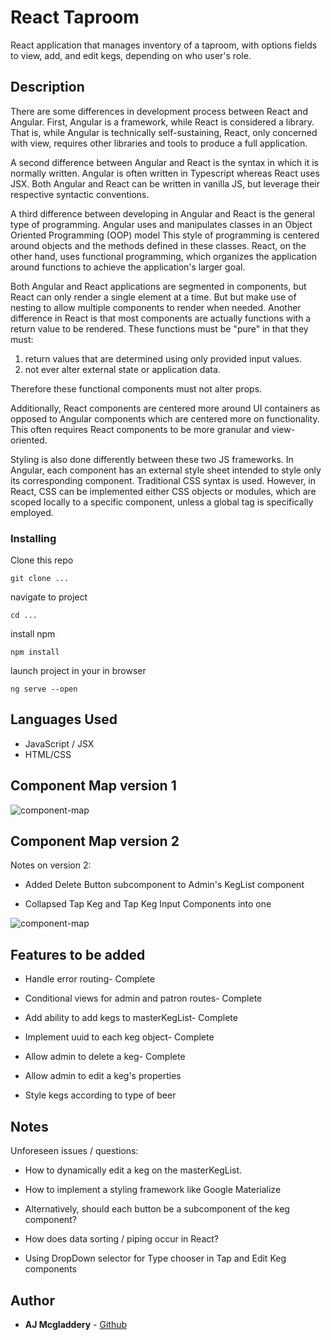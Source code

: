# React Taproom

React application that manages inventory of a taproom, with options fields to view, add, and edit kegs, depending on who user's role.

## Description

There are some differences in development process between React and Angular. First, Angular is a framework, while React is considered a library. That is, while Angular is technically self-sustaining, React, only concerned with view, requires other libraries and tools to produce a full application.

A second difference between Angular and React is the syntax in which it is normally written. Angular is often written in Typescript whereas React uses JSX. Both Angular and React can be written in vanilla JS, but leverage their respective syntactic conventions.

A third difference between developing in Angular and React is the general type of programming. Angular uses and manipulates classes in an Object Oriented Programming (OOP) model This style of programming is centered around objects and the methods defined in these classes. React, on the other hand, uses functional programming, which organizes the application around functions to achieve the application's larger goal.

Both Angular and React applications are segmented in components, but React can only render a single element at a time. But but make use of nesting to allow multiple components to render when needed. Another difference in React is that most components are actually functions with a return value to be rendered. These functions must be "pure" in that they must:

1) return values that are determined using only provided input values.
2) not ever alter external state or application data.

Therefore these functional components must not alter props.

Additionally, React components are centered more around UI containers as opposed to Angular components which are centered more on functionality. This often requires React components to be more granular and view-oriented.

Styling is also done differently between these two JS frameworks. In Angular, each component has an external style sheet intended to style only its corresponding component. Traditional CSS syntax is used. However, in React, CSS can be implemented either CSS objects or modules, which are scoped locally to a specific component, unless a global tag is specifically employed.


### Installing

Clone this repo

```
git clone ...
```

navigate to project

```
cd ...
```

install npm

```
npm install
```

launch project in your in browser

```
ng serve --open
```
## Languages Used

* JavaScript / JSX
* HTML/CSS

## Component Map version 1

![component-map](https://github.com/amcgladd/react-taproom/blob/master/taproom-react-component-map.png)

## Component Map version 2
Notes on version 2:

* Added Delete Button subcomponent to Admin's KegList component

* Collapsed Tap Keg and Tap Keg Input Components into one

![component-map](https://github.com/amcgladd/react-taproom/blob/master/taproom-react-component-mapv2.png)


## Features to be added

* Handle error routing- Complete

* Conditional views for admin and patron routes- Complete

* Add ability to add kegs to masterKegList- Complete

* Implement uuid to each keg object- Complete

* Allow admin to delete a keg- Complete

* Allow admin to edit a keg's properties

* Style kegs according to type of beer

## Notes

Unforeseen issues / questions:

* How to dynamically edit a keg on the masterKegList.

* How to implement a styling framework like Google Materialize

* Alternatively, should each button be a subcomponent of the keg component?

* How does data sorting / piping occur in React?

* Using DropDown selector for Type chooser in Tap and Edit Keg components

## Author

* **AJ Mcgladdery** - [Github](https://github.com/amcgladd)
